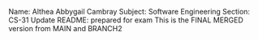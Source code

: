 Name: Althea Abbygail Cambray
Subject: Software Engineering
Section: CS-31
Update README: prepared for exam
This is the FINAL MERGED version from MAIN and BRANCH2
